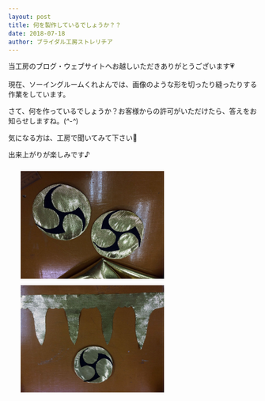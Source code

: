 ```yaml
---
layout: post
title: 何を製作しているでしょうか？？
date: 2018-07-18
author: ブライダル工房ストレリチア
---
```


当工房のブログ・ウェブサイトへお越しいただきありがとうございます💗
<br/>
<br/>
現在、ソーイングルームくれよんでは、画像のような形を切ったり縫ったりする作業をしています。

さて、何を作っているでしょうか？お客様からの許可がいただけたら、答えをお知らせしますね。(*^-^*)　

気になる方は、工房で聞いてみて下さい🌻

出来上がりが楽しみです♪

<img src="/img/blog/20180720/01.jpg" style="width:290px;padding:10px 0 0 25px;" />
<img src="/img/blog/20180720/02.jpg" style="width:290px;padding:10px 0 0 25px;" />
